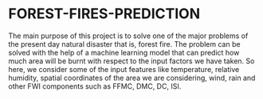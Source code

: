 # FOREST-FIRES-PREDICTION
The main purpose of this project is to solve one of the major problems of the present day natural disaster that is, forest fire. The problem can be solved with the help of a machine learning model that can predict how much area will be burnt with respect to the input factors we have taken. So here, we consider some of the input features like temperature, relative humidity, spatial coordinates of the area we are considering, wind, rain and other FWI components such as FFMC, DMC, DC, ISI.
